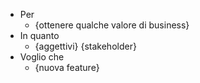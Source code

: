 * Per
  * {ottenere qualche valore di business}
* In quanto
  * {aggettivi} {stakeholder}
* Voglio che
  * {nuova feature}
